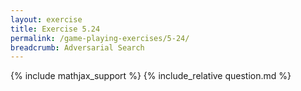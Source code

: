 ```yaml
---
layout: exercise
title: Exercise 5.24
permalink: /game-playing-exercises/5-24/
breadcrumb: Adversarial Search
---
```


{% include mathjax_support %}
{% include_relative question.md %}
